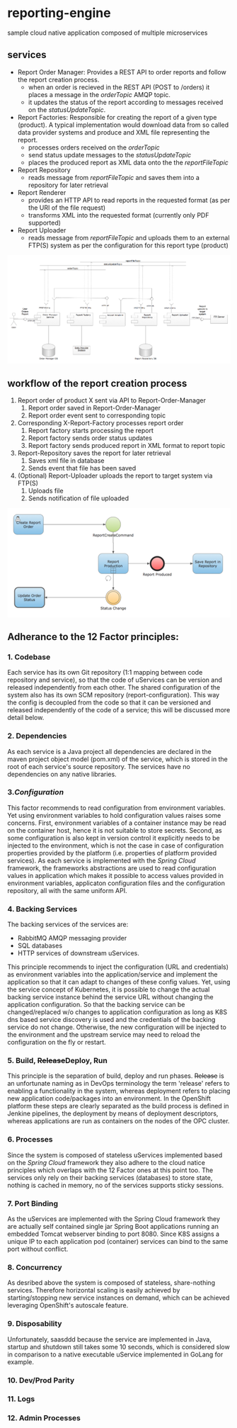 # reporting-engine
sample cloud native application composed of multiple microservices

## services
* Report Order Manager: Provides a REST API to order reports and follow the report creation process.
  * when an order is recieved in the REST API (POST to /orders) it places a message in the _orderTopic_ AMQP topic.
  * it updates the status of the report according to messages received on the _statusUpdateTopic_.
* Report Factories: Responsible for creating the report of a given type (product). A typical implementation would download data from so called data provider systems and produce and XML file representing the report. 
  * processes orders received on the _orderTopic_
  * send status update messages to the _statusUpdateTopic_
  * places the produced report as XML data onto the the _reportFileTopic_
* Report Repository
  * reads message from _reportFileTopic_ and saves them into a repository for later retrieval
* Report Renderer
  * provides an HTTP API to read reports in the requested format (as per the URI of the file request)
  * transforms XML into the requested format (currently only PDF supported)
* Report Uploader
  * reads message from _reportFileTopic_ and uploads them to an external FTP(S) system as per the configuration for this report type (product)

![Componen Diagramm](/docs/components.png)

## workflow of the report creation process
1. Report order of product X sent via API to Report-Order-Manager
   1.	Report order saved in Report-Order-Manager
   1.	Report order event sent to corresponding topic
1. Corresponding X-Report-Factory processes report order
   1.	Report factory starts processing the report
   1.	Report factory sends order status updates 
   1.	Report factory sends produced report in XML format to report topic
1. Report-Repository saves the report for later retrieval
    1. Saves xml file in database
    1. Sends event that file has been saved
1. (Optional) Report-Uploader uploads the report to target system via FTP(S)
    1. Uploads file
    1. Sends notification of file uploaded

![Activity Diagramm](/docs/report_creation_process.png)

## Adherance to the 12 Factor principles:

### 1. Codebase
Each service has its own Git repository (1:1 mapping between code repository and service), so that the code of uServices can be version and released independently from each other. The shared configuration of the system also has its own SCM repository (report-configuration). This way the config is decoupled from the code so that it can be versioned and released independently of the code of a service; this will be discussed more detail below.  
### 2. Dependencies
As each service is a Java project all dependencies are declared in the maven project object model (pom.xml) of the service, which is stored in the root of each service's source repository. The services have no dependencies on any native libraries.
### 3.*Configuration*
This factor recommends to read configuration from environment variables. Yet using environment variables to hold configuration values raises some concerns. First, environment variables of a container instance may be read on the container host, hence it is not suitable to store secrets. Second, as some configuration is also kept in version control it explicitly needs to be injected to the environment, which is not the case in case of configuration properties provided by the platform (i.e. properties of platform provided services). As each service is implemented with the *Spring Cloud* framework, the frameworks abstractions are used to read configuration values in application which makes it possible to access values provided in environment variables, applicaton configuration files and the configuration repository, all with the same uniform API.
### 4. Backing Services
The backing services of the services are:
* RabbitMQ AMQP messaging provider
* SQL databases
* HTTP services of downstream uServices.

This principle recommends to inject the configuration (URL and credentials) as environment variables into the application/service and implement the application so that it can adapt to changes of these config values. Yet, using the service concept of Kubernetes, it is possible to change the actual backing service instance behind the service URL without changing the application configuration. So that the backing service can be changed/replaced w/o changes to application configuration as long as K8S dns based service discovery is used and the credentials of the backing service do not change. Otherwise, the new configuration will be injected to the environment and the upstream service may need to reload the configuration on the fly or restart.
### 5. Build, ~~Release~~Deploy, Run
This principle is the separation of build, deploy and run phases. ~~Release~~ is an unfortunate naming as in DevOps terminology the term 'release' refers to enabling a functionality in the system, whereas deployment refers to placing new application code/packages into an environment. In the OpenShift platform these steps are clearly separated as the build process is defined in Jenkine pipelines, the deployment by means of deployment descriptors, whereas applications are run as containers on the nodes of the OPC cluster.
### 6. Processes
Since the system is composed of stateless uServices implemented based on the *Spring Cloud* framework they also adhere to the cloud natice principles which overlaps with the 12 Factor ones at this point too. The services only rely on their backing services (databases) to store state, nothing is cached in memory, no of the services supports sticky sessions.
### 7. Port Binding 
As the uServices are implemented with the Spring Cloud framework they are actually self contained single jar Spring Boot applications running an embedded Tomcat webserver binding to port 8080. Since K8S assigns a unique IP to each application pod (container) services can bind to the same port without conflict.
### 8. Concurrency
As desribed above the system is composed of stateless, share-nothing services. Therefore horizontal scaling is easily achieved by starting/stopping new service instances on demand, which can be achieved leveraging OpenShift's autoscale feature.
### 9. Disposability
Unfortunately, saasddd because the service are implemented in Java, startup and shutdown still takes some 10 seconds, which is considered slow in comparison to a native executable uService implemented in GoLang for example.
### 10. Dev/Prod Parity
### 11. Logs
### 12. Admin Processes
